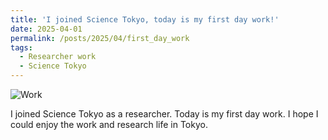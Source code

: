```yaml
---
title: 'I joined Science Tokyo, today is my first day work!'
date: 2025-04-01
permalink: /posts/2025/04/first_day_work
tags:
  - Researcher work
  - Science Tokyo
---
```


![Work](/images/20250401_first_day_work.jpg)

I joined Science Tokyo as a researcher. Today is my first day work.
I hope I could enjoy the work and research life in Tokyo.

